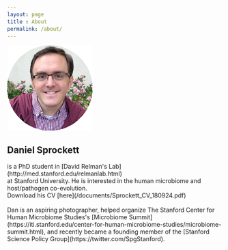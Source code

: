 ```yaml
---
layout: page
title : About
permalink: /about/
---
```


![Dan](/images/about_headshot.gif)


<h2>Daniel Sprockett</h2>
is a PhD student in [David Relman's Lab](http://med.stanford.edu/relmanlab.html)<br>
at Stanford University. He is interested in the human microbiome and host/pathogen co-evolution.
<br>
Download his CV [here](/documents/Sprockett_CV_180924.pdf)<br>
<br>
Dan is an aspiring photographer, 
helped organize The Stanford Center for Human Microbiome Studies's [Microbiome Summit](https://iti.stanford.edu/center-for-human-microbiome-studies/microbiome-summit.html), 
and recently became a founding member of the [Stanford Science Policy Group](https://twitter.com/SpgStanford).
